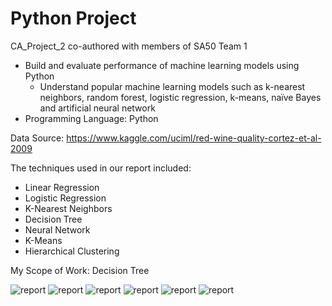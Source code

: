 # Python Project

CA_Project_2 co-authored with members of SA50 Team 1

- Build and evaluate performance of machine learning models using Python
  - Understand popular machine learning models such as k-nearest neighbors, random forest, logistic regression, k-means, naïve Bayes and artificial neural network
- Programming Language: Python

Data Source: https://www.kaggle.com/uciml/red-wine-quality-cortez-et-al-2009

The techniques used in our report included:
 - Linear Regression
 - Logistic Regression
 - K-Nearest Neighbors
 - Decision Tree
 - Neural Network
 - K-Means
 - Hierarchical Clustering

My Scope of Work: Decision Tree

![report](https://github.com/Jaynepei/PythonProject/blob/master/reportpg1.JPG?raw=true)
![report](https://github.com/Jaynepei/PythonProject/blob/master/reportpg2.JPG?raw=true)
![report](https://github.com/Jaynepei/PythonProject/blob/master/reportpg3.JPG?raw=true)
![report](https://github.com/Jaynepei/PythonProject/blob/master/reportpg4.JPG?raw=true)
![report](https://github.com/Jaynepei/PythonProject/blob/master/reportpg5.JPG?raw=true)
![report](https://github.com/Jaynepei/PythonProject/blob/master/reportpg6.JPG?raw=true)


